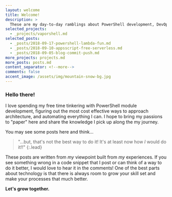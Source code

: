 ```yaml
---
layout: welcome
title: Welcome!
description: >
  These are my day-to-day ramblings about PowerShell development, DevOps adventures and overall explorations in life.
selected_projects:
  - _projects/vaporshell.md
selected_posts:
  - _posts/2018-09-17-powershell-lambda-fun.md
  - _posts/2018-09-10-appsscript-free-serverless.md
  - _posts/2018-09-05-blog-commit-push.md
more_projects: projects.md
more_posts: posts.md
content_separator: <!--more-->
comments: false
accent_image: /assets/img/mountain-snow-bg.jpg
---
```


### Hello there!

I love spending my free time tinkering with PowerShell module development,
figuring out the most cost effective ways to approach architecture, and automating everything I can. I hope to bring
my passions to "paper" here and share the knowledge I pick up along the my journey.

You may see some posts here and think...

> "...but, that's not the best way to do it! It's at least now how _I_ would do it!!"
{:.lead}

These posts are written from _my_ viewpoint built from _my_ experiences.
If you see something wrong in a code snippet that I post or can think of a way
to do it better, I would love to hear it in the comments! One of the best parts
about technology is that there is always room to grow your skill set and make
your processes that much better.

**Let's grow together.**

<!--more-->
